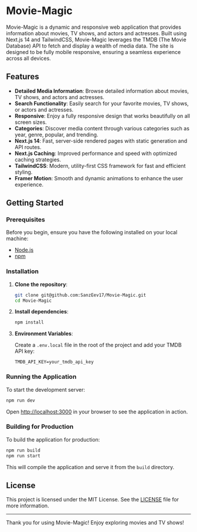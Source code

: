 # Movie-Magic

Movie-Magic is a dynamic and responsive web application that provides information about movies, TV shows, and actors and actresses. Built using Next.js 14 and TailwindCSS, Movie-Magic leverages the TMDB (The Movie Database) API to fetch and display a wealth of media data. The site is designed to be fully mobile responsive, ensuring a seamless experience across all devices.

## Features

- **Detailed Media Information**: Browse detailed information about movies, TV shows, and actors and actresses.
- **Search Functionality**: Easily search for your favorite movies, TV shows, or actors and actresses.
- **Responsive**: Enjoy a fully responsive design that works beautifully on all screen sizes.
- **Categories**: Discover media content through various categories such as year, genre, popular, and trending.
- **Next.js 14**: Fast, server-side rendered pages with static generation and API routes.
- **Next.js Caching**: Improved performance and speed with optimized caching strategies.
- **TailwindCSS**: Modern, utility-first CSS framework for fast and efficient styling.
- **Framer Motion**: Smooth and dynamic animations to enhance the user experience.

## Getting Started

### Prerequisites

Before you begin, ensure you have the following installed on your local machine:

- [Node.js](https://nodejs.org/)
- [npm](https://www.npmjs.com/)

### Installation

1. **Clone the repository**:

   ```bash
   git clone git@github.com:SanzEev17/Movie-Magic.git
   cd Movie-Magic
   ```

2. **Install dependencies**:

   ```bash
   npm install
   ```

3. **Environment Variables**:

   Create a `.env.local` file in the root of the project and add your TMDB API key:

   ```env
   TMDB_API_KEY=your_tmdb_api_key
   ```

### Running the Application

To start the development server:

```bash
npm run dev
```

Open [http://localhost:3000](http://localhost:3000) in your browser to see the application in action.

### Building for Production

To build the application for production:

```bash
npm run build
npm run start
```

This will compile the application and serve it from the `build` directory.

## License

This project is licensed under the MIT License. See the [LICENSE](LICENSE) file for more information.

---

Thank you for using Movie-Magic! Enjoy exploring movies and TV shows!
